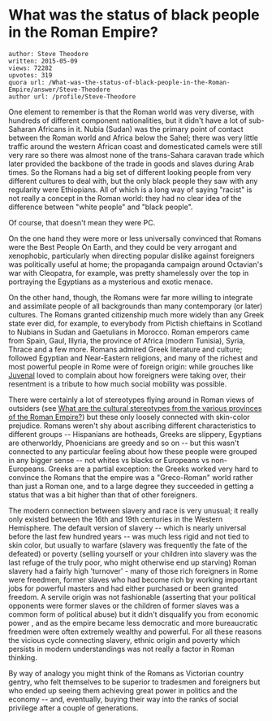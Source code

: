 # What was the status of black people in the Roman Empire?

	author: Steve Theodore
	written: 2015-05-09
	views: 72282
	upvotes: 319
	quora url: /What-was-the-status-of-black-people-in-the-Roman-Empire/answer/Steve-Theodore
	author url: /profile/Steve-Theodore


One element to remember is that the Roman world was very diverse, with hundreds of different component nationalities, but it didn't have a lot of sub-Saharan Africans in it. Nubia (Sudan) was the primary point of contact between the Roman world and Africa below the Sahel; there was very little traffic around the western African coast and domesticated camels were still very rare so there was almost none of the trans-Sahara caravan trade which later provided the backbone of the trade in goods and slaves during Arab times. So the Romans had a big set of different looking people from very different cultures to deal with, but the only black people they saw with any regularity were Ethiopians. All of which is a long way of saying "racist" is not really a concept in the Roman world: they had no clear idea of the difference between "white people" and "black people".

Of course, that doesn't mean they were PC.

On the one hand they were more or less universally convinced that Romans were the Best People On Earth, and they could be very arrogant and xenophobic, particularly when directing popular dislike against foreigners was politically useful at home; the propaganda campaign around Octavian's war with Cleopatra, for example, was pretty shamelessly over the top in portraying the Egyptians as a mysterious and exotic menace.

On the other hand, though, the Romans were far more willing to integrate and assimilate people of all backgrounds than many contemporary (or later) cultures. The Romans granted citizenship much more widely than any Greek state ever did, for example, to everybody from Pictish chieftains in Scotland to Nubians in Sudan and Gaetulians in Morocco. Roman emperors came from Spain, Gaul, Illyria, the province of Africa (modern Tunisia), Syria, Thrace and a few more. Romans admired Greek literature and culture; followed Egyptian and Near-Eastern religions, and many of the richest and most powerful people in Rome were of foreign origin: while grouches like [Juvenal](http://en.wikipedia.org/wiki/Juvenal) loved to complain about how foreigners were taking over, their resentment is a tribute to how much social mobility was possible.

There were certainly a lot of stereotypes flying around in Roman views of outsiders (see [What are the cultural stereotypes from the various provinces of the Roman Empire?](https://www.quora.com/What-are-the-cultural-stereotypes-from-the-various-provinces-of-the-Roman-Empire)) but these only loosely connected with skin-color prejudice. Romans weren't shy about ascribing different characteristics to different groups -- Hispanians are hotheads, Greeks are slippery, Egyptians are otherworldy, Phoenicians are greedy and so on -- but this wasn't connected to any particular feeling about how these people were grouped in any bigger sense -- not whites vs blacks or Europeans vs non-Europeans. Greeks are a partial exception: the Greeks worked very hard to convince the Romans that the empire was a "Greco-Roman" world rather than just a Roman one, and to a large degree they succeeded in getting a status that was a bit higher than that of other foreigners.

The modern connection between slavery and race is very unusual; it really only existed between the 16th and 19th centuries in the Western Hemisphere. The default version of slavery -- which is nearly universal before the last few hundred years -- was much less rigid and not tied to skin color, but usually to warfare (slavery was frequently the fate of the defeated) or poverty (selling yourself or your children into slavery was the last refuge of the truly poor, who might otherwise end up starving) Roman slavery had a fairly high 'turnover' - many of those rich foreigners in Rome were freedmen, former slaves who had become rich by working important jobs for powerful masters and had either purchased or been granted freedom. A servile origin was not fashionable (asserting that your political opponents were former slaves or the children of former slaves was a common form of political abuse) but it didn't disqualify you from economic power , and as the empire became less democratic and more bureaucratic freedmen were often extremely wealthy and powerful. For all these reasons the vicious cycle connecting slavery, ethnic origin and poverty which persists in modern understandings was not really a factor in Roman thinking. 

By way of analogy you might think of the Romans as Victorian country gentry, who felt themselves to be superior to tradesmen and foreigners but who ended up seeing them achieving great power in politics and the economy -- and, eventually, buying their way into the ranks of social privilege after a couple of generations.

